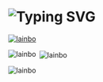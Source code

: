 <h1>
<img src="https://readme-typing-svg.herokuapp.com?font=Welcome+to+my+GitHub&size=28&pause=1000&color=5B61FF&vCenter=true&repeat=false&width=500&height=50&lines=Hi+there%F0%9F%91%8B%2C+I'm+Jason+Liang.;Welecome+to+my+GitHub." alt="Typing SVG" />
</h1>

<p align="left"> <a href="https://github.com/ryo-ma/github-profile-trophy"><img src="https://github-profile-trophy.screw-hand.vercel.app/?username=lainbo&column=-1&margin-w=25&margin-h=15&rank=-UNKNOWN,-C" alt="lainbo" /></a> </p>


<p><img align="left" src="https://github-readme-stats.vercel.app/api/top-langs?username=lainbo&show_icons=true&locale=en&layout=compact" alt="lainbo" /></p>

<p>&nbsp;<img align="center" src="https://github-readme-stats.vercel.app/api?username=lainbo&show_icons=true&locale=en" alt="lainbo" /></p>

<p><img align="center" src="https://github-readme-streak-stats.herokuapp.com/?user=lainbo&" alt="lainbo" /></p>

